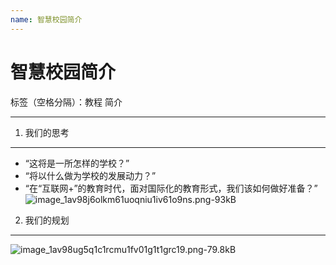 ```yaml
---
name: 智慧校园简介
---
```

# 智慧校园简介

标签（空格分隔）：教程 简介

---

1. 我们的思考
--------

  - “这将是一所怎样的学校？”
 - “将以什么做为学校的发展动力？”
 - “在“互联网+”的教育时代，面对国际化的教育形式，我们该如何做好准备？”
 ![image_1av98j6olkm61uoqniu1iv61o9ns.png-93kB][1]

2. 我们的规划
--------

 ![image_1av98ug5q1c1rcmu1fv01g1t1grc19.png-79.8kB][2]
 
  [1]: http://static.zybuluo.com/Deite/sm13mw27fzu4l64spk9w2yow/image_1av98j6olkm61uoqniu1iv61o9ns.png
  [2]: http://static.zybuluo.com/Deite/m2rrooid3zu0tjw47ml7bndo/image_1av98ug5q1c1rcmu1fv01g1t1grc19.png
